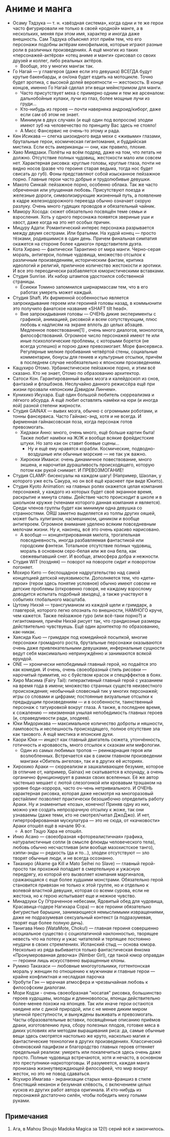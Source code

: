 # Аниме и манга

*   Осаму Тэдзука — т. н. «звёздная система», когда одни и те же герои часто фигурировали не только в своей «родной» манге, а в нескольких, меняя при этом имя, характер и иногда даже внешность. Сам Тэдзука объяснял этот приём тем, что его персонажи подобны актёрам кинофильмов, которые играют разные роли в различных произведениях. А ещё многих из таких «персонажей-актёров» «отец аниме и манги» срисовал со своих друзей и коллег, либо реальных актёров.
    *   Вообще, это у многих мангак так.
*   Го Нагай — у главгероя (даже если это девушка) ВСЕГДА будут крутые бакенбарды, и он/она будет ездить на мотоцикле. Точно будет эротика, с высокой долей вероятности — жестокость. В конце концов, именно Го Нагай сделал эти вещи мейнстримом для манги.
    *   Часто присутствует меха с примерно одним и тем же арсеналом: дальнобойные кулаки, лучи из глаз, более мощные лучи из груди…
    *   Кто-нибудь из героев — почти наверняка андроид/киборг, даже если сам об этом не знает.
    *   Минимум в двух случаях (и ещё один под вопросом) злодеи имеют зуб на человечество по принципу Вас здесь не стояло!
    *   А Мисс Фансервис не очень-то этому и рада.
*   Кен Исикава — слегка шизоидного вида мехи с «живыми» глазами, брутальные герои, космическая гигантомания, и буддийская мистика. Если есть американцы — они, как правило, плохие.
*   Хаяо Миядзаки. Полёты на всём подряд, даже на том, что летать не должно. Отсутствие полных чудовищ, жестокости мало или совсем нет. Характерная рисовка: круглые головы, круглые глаза, почти не видно носов (разве что героиня старая ведьма, тогда нос будет свисать до губ). Фоны представляют собой изысканное пейзажное порно. Главные герои часто добрые и трудолюбивые девушки.
*   Макото Синкай: пейзажное порно, особенно облака. Так же часто обреченная или упущенная любовь. Присутствуют поезда и железные дороги, символизирующие жизненный путь, а появление в кадре железнодорожного переезда обычно означает скорую разлуку. Очень много гудящих проводов и обязательный чайник.
*   Мамору Хосода: сюжет обязательно посвящён теме семьи и взросления. Хоть у одного персонажа появятся звериные уши и хвост, даже когда на это нет особых причин.
*   Мицуру Адати: Романтический интерес персонажа разрывается между двумя сестрами. Или братьями. На худой конец — просто тёзками, родившимися в один день. Причем финальная симпатия окажется на стороне более «дикого» представителя дуэта.
*   Кота Хирано — фактически Тарантино от мира манги. Черно-серая мораль, антигерои, полные чудовища, множество отсылок к различным произведениям, историческим фактам, критика идеологий и религий, приличное количество жестокости и эротики. И все это переодически разбавляется юмористическими вставками.
*   Студия Sunrise. Их набор штампов удостоился собственной страницы.
    *   Ёсиюки Томино запомнился ширнармассам тем, что в его работах умереть может каждый.
*   Студия Shaft. Их фирменной особенностью является запрокидывание героем или героиней головы назад, в коммьюнити это получило фанатское название «SHAFT tilt head».
    *   Вне запрокидывания головы — ОЧЕНЬ дикие эксперименты с графикой, анимацией, рисовкой и всем сопутствующим, плюс любовь к надписям на экране вплоть до целых абзацев. Медленное повествование[1] , очень много диалогов, монологов, философствований. Огромное число персонажей имеют те или иные психологические проблемы, с которыми борется (не всегда успешно) и порою даже превозмогает. Море фансервиса. Регулярные мелкие пробивания четвёртой стены, социальные комментарии, бонусы для гениев и культурные отсылки, причём в последнем случае необязательно к японским произведениям.
*   Кацухиро Отомо. Урбанистическое пейзажное порно, и этим всё сказано. Кто не знает, Отомо по образованию архитектор.
*   Сатоси Кон. Гарантированный вывих мозга и калейдоскоп из снов, фантазий и флэшбэков. Неслучайно данного режиссёра ещё при жизни прозвали «японским Дэвидом Линчем».
*   Кунихико Икухара. Ещё один большой любитель сюрреализма и лёгкого абсурда. А ещё любит оставлять намёки на юри (и иногда яой) разной степени жирности.
*   Студия GAINAX — вывих мозга, обычно с огромными роботами, и тонны фансервиса. Часто Гайнакс-энд, хотя и не всегда. И фирменная гайнаксовская поза, когда персонаж готов превозмогать.
    *   Хидэаки Анно: много, очень много, ещё больше картин быта! Также любит намёки на Ж/Ж и вообще всякие фрейдистские штуки. Но зато как он ставит боевые сцены…
        *   Ну и ещё ему нравятся корабли. Космические, подводно-воздушные или обычные морские — не так уж важно.
    *   Хироюки Имаиси: очень динамичное повествование, много экшена, и нарочитая дурашливость происходящего, которую потом как рукой снимает. И ПРЕВОЗМОГАНИЕ!
*   Студия CLAMP: бисексуалы на каждом шагу! (Например, Шаолан, у которого уже есть Сакура, но он всё ещё краснеет при виде Юкито).
*   Студия Kyoto Animation: на главных ролях окажется целая компания персонажей, у каждого из которых будет своё экранное время, раскрытие и минута славы. Действие часто происходит в школе и в школьном кружке (членами которого данная компания и является). Среди членов группы будет как минимум одна девушка со странностями. ОЯШ заметно выделяется из толпы других ояшей, может быть хулиганом, насмешником, циником и вообще антигероем. Огромное внимание уделено всяким повседневным мелочам жизни. Ну и, наконец, всё это очень красиво нарисовано.
    *   А вообще — концентрированная милота, трогательная повседневность, иногда разбавляемая фантастикой или городским фэнтези. Тотальное отсутствие полных чудовищ, мораль в основном серо-белая или же она бела, как свежевыпавший снег. И вообще, атмосфера добра и нежности.
*   Студия WIT (поздняя) — поворот на повороте сидит и поворотом погоняет.
*   Мохиро Кито — беспощадное надругательство над самой концепцией детской неуязвимости. Дополняется тем, что «дети-герои» (герои здесь понятие условное) обычно имеют совсем не детские проблемы (откровенно говоря, не каждому взрослому доводится испытать подобный звиздец), а также участвуют в событиях глобального масштаба.
*   Цутому Нихэй — трансгуманизм из каждой щели и гримдарк, а главгерой, которого легко опознать по внешности, НАМНОГО круче, чем кажется. Также пейзажное гуро (или всё-таки порно?) и гигантомания, причём Нихэй рисует так, что грандиозные размеры действительно чувствуешь. Ещё один архитектор по образованию, как-никак.
*   Хаясида Кью — гримдарк под комедийной посыпкой, многие персонажи громадного роста, брутальные персонажи оказываются очень даже привлекательными девушками, инфернальные сущности ведут себя максимально непринуждённо и занимаются всякой ерундой.
*   ONE — хронически непобедимый главный герой, но подаётся это как комедия. И очень, очень своеобразный стиль рисовки — нарочитый примитив, но с буйством красок и спецэффектов в боях.
*   Хиро Масима (Fairy Tail): гиперактивный главный герой с указанием на время года в имени; множество странных существ неизвестного происхождения; необычный словесный тик у многих персонажей; игры со словами и цифрами; постоянные визуальные отсылки к предыдущим произведениям — и в особенности, таинственный персонаж с татуировкой вокруг глаза. А также, в последнее время, к сожалению — неизменная унылая непобедимость главных героев (и, справедливости ради, злодеев).
*   Юки Мидорикава — максимальное количество доброты и няшности, ламповость и неспешность происходящего, полное отсутствие зла как такового. А ещё мистика и японские духи.
*   Каори Юки — инцест как главный двигатель сюжета, утончённость, готичность и кровавость, много отсылок к сказкам или мифологии.
    *   Один из самых любимых тропов — реинкарнация героя или возлюбленных. Встречается как в самом главном произведении мангаки «Обитель ангелов», так и в других её историях.
*   Хирохико Араки — сюрреализм и зашкаливающее безумие, которое (в отличие от, например, Gainax) не скатывается в клоунаду, а очень органично функционирует в рамках своих вселенных. Её же автор частенько мешает с лютой слезогонкой или кровавым трэшаком на уровне боди-хоррора, часто оч-чень нетривиального. И ОЧЕНЬ характерная рисовка, которая даже несмотря на многоразовый рестайлинг позволяет практически безошибочно определить работу Араки. Ну и знаменитые «позы», конечно! Приняв одну из них, можно уже создать непрозрачную отсылку к жоже, так они узнаваемы (даже теми, кто не смотрел/читал ДжоДжо). И нет, гипертрофированная мускулатура — это не сюда, от «качковости» Араки отошёл ещё в начале 90-х.
    *   А вот Тэцуо Хара не отошёл.
*   Инио Асано — своеобразная «фотореалистичная» графика, натуралистичные сопли (в смысле флюиды человеческого тела), любовь обычно несчастливая (или вообще мазохистское танго), хэппи-энды — редкость (да и то…), злодеи отсутствуют — зло творят обычные люди, и не всегда осознанно.
*   Такахиро (Akame ga Kill и Mato Seihei no Slave) — главный герой-просто так прохожий попадает в смертельную и ужасную передрягу, из которой его вызволяет компания маргиналов, сражающаяся с еще более худшими монстрами. Обязательно герой становится привязан не только к этой группе, но и отдельно к волевой властной девушке, которая со всеми сурова, если не жестока, но к герою испытывает еще и нежное чувство.
*   Минадзуки Су (Утраченное небесами, Ядовитый обед для чудовища, Красавица-годере Нагихара Сора) — все героини обязательно фигуристые барышни, занимающиеся немыслимыми извращениями, даже не подразумевая сексуальный контекст (а подразумевая, творят еще более полную дичь).
*   Танигава Нико (WataMote, Choku!) — главная героиня совершенно асоциальное существо с социопатичной наклонностью, творящее невесть что на потеху и ужас читателей и терпящее постоянно неудачи в своих стремлениях. Испанский стыд — основа юмора. Несколько из ряда выбивается только фантастическая ёнкома «Пронумерованная девочка» (Nimber Girl), где такой юмор оправдан — героини лишь искусственно выращенные клоны.
*   Румико Такахаси — любовные многоугольники, готтентонская мораль у женщин по отношению к мужчинам и главные герои — крайне конфликтная и несладкая парочка
*   Уробути Гэн — мрачная атмосфера и чрезвычайная любовь к философским диалогам.
*   Мори Кодзи - очень своеобразная "носатая" рисовка, большинство героев худощавы, молоды и длинноволосы, японцы действительно более-менее похожи на японцев. Так или иначе герои остаются наедине или с дикой природой, или с не менее диким миром уличной преступности, и вынуждены выживать и превозмогать. Часты образовательные вставки, посвящённые описанию приёмов драки, изготовлению лука, сбору полезных плодов, готовке мяса в диких условиях или методам выращивания риса: да, самые обычные вещи здесь смотрятся настолько же круто, насколько магия и фантастические технологии в других произведениях. Классический сёненовский пацифизм и благородство главных героев оттеняет предельный реализм: умереть или покалечиться здесь очень даже просто. Полные чудовища встречаются, хотя и нечасто, в основном это преступники-наркоторговцы. И разумеется, каждая манга пронизана жизнеутверждающей философией, что мир вокруг жесток, но это не повод сдаваться.
*   Ясухиро Имагава - экранизации старых меха-франшиз в стиле блестящий неканон и безумная клёвость, с включением целых кусков из других работ автора оригинала. И кто-нибудь из персонажей достаточно силён, чтобы победить меху голыми руками.

## Примечания

1.  Ага, в Mahou Shoujo Madoka Magica за 12(!) серий всё и закончилось.
